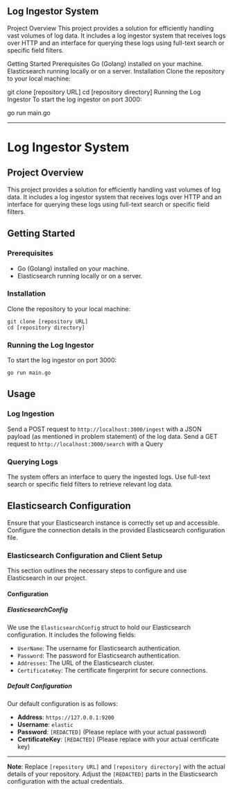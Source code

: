 
## Log Ingestor System 

Project Overview
This project provides a solution for efficiently handling vast volumes of log data. It includes a log ingestor system that receives logs over HTTP and an interface for querying these logs using full-text search or specific field filters.

Getting Started
Prerequisites
Go (Golang) installed on your machine.
Elasticsearch running locally or on a server.
Installation
Clone the repository to your local machine:


git clone [repository URL]
cd [repository directory]
Running the Log Ingestor
To start the log ingestor on port 3000:

go run main.go

---

# Log Ingestor System

## Project Overview

This project provides a solution for efficiently handling vast volumes of log data. It includes a log ingestor system that receives logs over HTTP and an interface for querying these logs using full-text search or specific field filters.

## Getting Started

### Prerequisites

- Go (Golang) installed on your machine.
- Elasticsearch running locally or on a server.

### Installation

Clone the repository to your local machine:

```
git clone [repository URL]
cd [repository directory]
```

### Running the Log Ingestor

To start the log ingestor on port 3000:

```
go run main.go
```

## Usage

### Log Ingestion

Send a POST request to `http://localhost:3000/ingest` with a JSON payload (as mentioned in problem statement) of the log data.
Send a GET  request to `http://localhost:3000/search` with a Query


### Querying Logs

The system offers an interface to query the ingested logs. Use full-text search or specific field filters to retrieve relevant log data.

## Elasticsearch Configuration

Ensure that your Elasticsearch instance is correctly set up and accessible. Configure the connection details in the provided Elasticsearch configuration file.

### Elasticsearch Configuration and Client Setup

This section outlines the necessary steps to configure and use Elasticsearch in our project.

#### Configuration

##### ElasticsearchConfig

We use the `ElasticsearchConfig` struct to hold our Elasticsearch configuration. It includes the following fields:

- `UserName`: The username for Elasticsearch authentication.
- `Password`: The password for Elasticsearch authentication.
- `Addresses`: The URL of the Elasticsearch cluster.
- `CertificateKey`: The certificate fingerprint for secure connections.

##### Default Configuration

Our default configuration is as follows:

- **Address**: `https://127.0.0.1:9200`
- **Username**: `elastic`
- **Password**: `[REDACTED]` (Please replace with your actual password)
- **CertificateKey**: `[REDACTED]` (Please replace with your actual certificate key)

---

**Note**: Replace `[repository URL]` and `[repository directory]` with the actual details of your repository. Adjust the `[REDACTED]` parts in the Elasticsearch configuration with the actual credentials.
